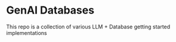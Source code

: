 # GenAI Databases 
This repo is a collection of various LLM + Database getting started implementations